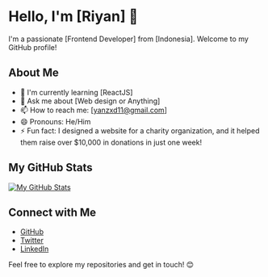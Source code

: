 # Hello, I'm [Riyan] 👋

I'm a passionate [Frontend Developer] from [Indonesia]. Welcome to my GitHub profile!

## About Me

- 🌱 I'm currently learning [ReactJS]
- 💬 Ask me about [Web design or Anything]
- 📫 How to reach me: [yanzxd11@gmail.com]
- 😄 Pronouns: He/Him
- ⚡ Fun fact: I designed a website for a charity organization, and it helped them raise over $10,000 in donations in just one week!

## My GitHub Stats

[![My GitHub Stats](https://github-readme-stats.vercel.app/api?username=Zarksm&show_icons=true&theme=radical)](https://github.com/Zarksm)

## Connect with Me

- [GitHub](https://github.com/Zarksm)
- [Twitter](https://twitter.com/yourusername)
- [LinkedIn](https://linkedin.com/in/yourusername)

Feel free to explore my repositories and get in touch! 😊
